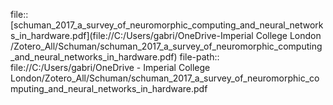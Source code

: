 file:: [schuman_2017_a_survey_of_neuromorphic_computing_and_neural_networks_in_hardware.pdf](file://C:/Users/gabri/OneDrive-Imperial College London /Zotero_All/Schuman/schuman_2017_a_survey_of_neuromorphic_computing_and_neural_networks_in_hardware.pdf)
file-path:: file://C:/Users/gabri/OneDrive - Imperial College London/Zotero_All/Schuman/schuman_2017_a_survey_of_neuromorphic_computing_and_neural_networks_in_hardware.pdf
